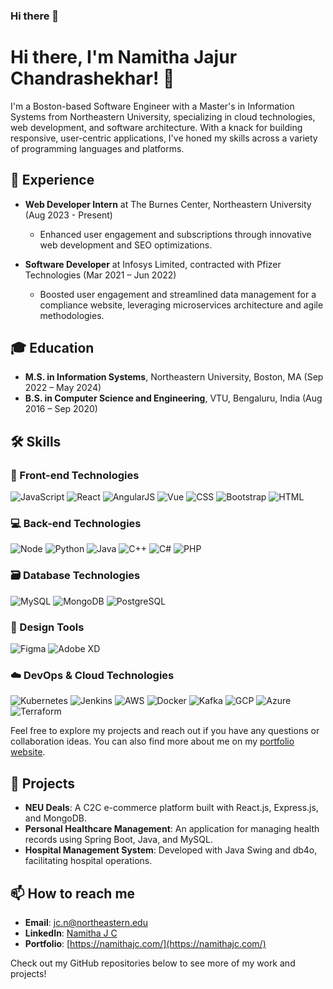 ### Hi there 👋

# Hi there, I'm Namitha Jajur Chandrashekhar! 👋

I'm a Boston-based Software Engineer with a Master's in Information Systems from Northeastern University, specializing in cloud technologies, web development, and software architecture. With a knack for building responsive, user-centric applications, I've honed my skills across a variety of programming languages and platforms.

## 💼 Experience

- **Web Developer Intern** at The Burnes Center, Northeastern University (Aug 2023 - Present)
  - Enhanced user engagement and subscriptions through innovative web development and SEO optimizations.

- **Software Developer** at Infosys Limited, contracted with Pfizer Technologies (Mar 2021 – Jun 2022)
  - Boosted user engagement and streamlined data management for a compliance website, leveraging microservices architecture and agile methodologies.

## 🎓 Education

- **M.S. in Information Systems**, Northeastern University, Boston, MA (Sep 2022 – May 2024)
- **B.S. in Computer Science and Engineering**, VTU, Bengaluru, India (Aug 2016 – Sep 2020)

## 🛠 Skills

### 🌈 Front-end Technologies
![JavaScript](https://img.shields.io/badge/-JavaScript-F0DB4F?style=for-the-badge&logo=javascript&logoColor=black)
![React](https://img.shields.io/badge/-React-61DBFB?style=for-the-badge&logo=react&logoColor=black)
![AngularJS](https://img.shields.io/badge/-AngularJS-E23237?style=for-the-badge&logo=angularjs&logoColor=white)
![Vue](https://img.shields.io/badge/-Vue-42b883?style=for-the-badge&logo=vue.js&logoColor=white)
![CSS](https://img.shields.io/badge/-CSS-264de4?style=for-the-badge&logo=css3&logoColor=white)
![Bootstrap](https://img.shields.io/badge/-Bootstrap-563D7C?style=for-the-badge&logo=bootstrap&logoColor=white)
![HTML](https://img.shields.io/badge/-HTML-E34C26?style=for-the-badge&logo=html5&logoColor=white)

### 💻 Back-end Technologies
![Node](https://img.shields.io/badge/-Node.js-3C873A?style=for-the-badge&logo=node.js&logoColor=white)
![Python](https://img.shields.io/badge/-Python-3776AB?style=for-the-badge&logo=python&logoColor=white)
![Java](https://img.shields.io/badge/-Java-007396?style=for-the-badge&logo=java&logoColor=white)
![C++](https://img.shields.io/badge/-C++-00599C?style=for-the-badge&logo=c%2B%2B&logoColor=white)
![C#](https://img.shields.io/badge/-C%23-239120?style=for-the-badge&logo=c-sharp&logoColor=white)
![PHP](https://img.shields.io/badge/-PHP-777BB4?style=for-the-badge&logo=php&logoColor=white)

### 🗃️ Database Technologies
![MySQL](https://img.shields.io/badge/-MySQL-4479A1?style=for-the-badge&logo=mysql&logoColor=white)
![MongoDB](https://img.shields.io/badge/-MongoDB-47A248?style=for-the-badge&logo=mongodb&logoColor=white)
![PostgreSQL](https://img.shields.io/badge/-PostgreSQL-336791?style=for-the-badge&logo=postgresql&logoColor=white)

### 🎨 Design Tools
![Figma](https://img.shields.io/badge/-Figma-F24E1E?style=for-the-badge&logo=figma&logoColor=white)
![Adobe XD](https://img.shields.io/badge/-Adobe%20XD-FF61F6?style=for-the-badge&logo=adobe-xd&logoColor=white)

### ☁️ DevOps & Cloud Technologies
![Kubernetes](https://img.shields.io/badge/-Kubernetes-326CE5?style=for-the-badge&logo=kubernetes&logoColor=white)
![Jenkins](https://img.shields.io/badge/-Jenkins-D24939?style=for-the-badge&logo=jenkins&logoColor=white)
![AWS](https://img.shields.io/badge/-AWS-232F3E?style=for-the-badge&logo=amazon-aws&logoColor=white)
![Docker](https://img.shields.io/badge/-Docker-2496ED?style=for-the-badge&logo=docker&logoColor=white)
![Kafka](https://img.shields.io/badge/-Kafka-231F20?style=for-the-badge&logo=apache-kafka&logoColor=white)
![GCP](https://img.shields.io/badge/-GCP-4285F4?style=for-the-badge&logo=google-cloud&logoColor=white)
![Azure](https://img.shields.io/badge/-Azure-0078D4?style=for-the-badge&logo=microsoft-azure&logoColor=white)
![Terraform](https://img.shields.io/badge/-Terraform-7B42BC?style=for-the-badge&logo=terraform&logoColor=white)

Feel free to explore my projects and reach out if you have any questions or collaboration ideas. You can also find more about me on my [portfolio website](https://namithajc.com/).



## 🚀 Projects

- **NEU Deals**: A C2C e-commerce platform built with React.js, Express.js, and MongoDB.
- **Personal Healthcare Management**: An application for managing health records using Spring Boot, Java, and MySQL.
- **Hospital Management System**: Developed with Java Swing and db4o, facilitating hospital operations.

## 📫 How to reach me

- **Email**: jc.n@northeastern.edu
- **LinkedIn**: [Namitha J C](https://www.linkedin.com/in/namitha-j-c/)
- **Portfolio**: [https://namithajc.com/](https://namithajc.com/)

Check out my GitHub repositories below to see more of my work and projects!



<!--
**Njc27/Njc27** is a ✨ _special_ ✨ repository because its `README.md` (this file) appears on your GitHub profile.

Here are some ideas to get you started:

- 🔭 I’m currently working on ...
- 🌱 I’m currently learning ...
- 👯 I’m looking to collaborate on ...
- 🤔 I’m looking for help with ...
- 💬 Ask me about ...
- 📫 How to reach me: ...
- 😄 Pronouns: ...
- ⚡ Fun fact: ...
-->

